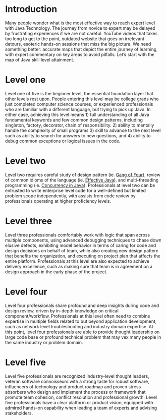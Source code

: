 # Introduction
Many people wonder what is the most effective way to reach expert level with Java Technology. The journey from novice to expert may be delayed by frustrating experiences if we are not careful: YouTube videos that takes too long to get to the point, outdated website that goes on irrelevant detours, esoteric hands-on sessions that miss the big picture. We need something better: accurate maps that depict the entire journey of learning, with expert commentary on key areas to avoid pitfalls. Let’s start with the map of Java skill level attainment. 

# Level one
Level one of five is the beginner level, the essential foundation layer that other levels rest upon. People entering this level may be college grads who just completed computer science courses, or experienced professionals who are familiar with a different language, but trying to pick up Java. In either case, achieving this level means 1) full understanding of all Java fundamental keywords and few common design patterns, including singleton, factory, decorator, chain of responsibility. 2) ability to mentally handle the complexity of small programs 3) skill to advance to the next level such as ability to search for answers to new questions, and 4) ability to debug common exceptions or logical issues in the code.

# Level two
Level two requires careful study of design pattern (ie. [Gang of Four](https://www.amazon.com/Design-Patterns-Object-Oriented-Addison-Wesley-Professional-ebook/dp/B000SEIBB8)), review of common idioms of the language (ie. [Effective Java](https://www.amazon.com/Effective-Java-Joshua-Bloch/dp/0134685997)), and multi-threading programming (ie. [Concurrency in Java](https://www.amazon.com/Java-Concurrency-Practice-CONCURRENCY-PRACT-ebook/dp/B004V9OA84)). Professionals at level two can be entrusted to write enterprise level code for a well-defined but limited problem scope independently, with assists from code review by professionals operating at higher proficiency levels. 

# Level three
Level three professionals comfortably work with logic that span across multiple components, using advanced debugging techniques to chase down elusive defects, exhibiting model behavior in terms of caring for code and design decisions on behalf of team, while also creating new design pattern that benefits the organization, and executing on project plan that affects the entire platform. Professionals at this level are also expected to achieve delivery excellence, such as making sure that team is in agreement on a design approach in the early phase of the project.

# Level four
Level four professionals share profound and deep insights during code and design review, driven by in-depth knowledge on critical component/workflow. Professionals at this level often need to combine expertise in multiple fields related to but beyond application development, such as network level troubleshooting and industry domain expertise. At this point, level four professionals are able to provide thought leadership on large code base or profound technical problem that may vex many people in the same industry or problem domain. 

# Level five
Level five professionals are recognized industry-level thought leaders, veteran software connoisseurs with a strong taste for robust software, influencers of technology and product roadmap and proven stress absorbers who design and implement the process or framework that promote team cohesion, conflict resolution and professional growth. Level five professionals have a clear platform or product vision, equipped with admired hands-on capability when leading a team of experts and advising stakeholders.